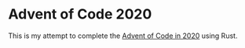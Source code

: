 # Advent of Code 2020
This is my attempt to complete the [Advent of Code in 2020](https://adventofcode.com/2020) using Rust.
